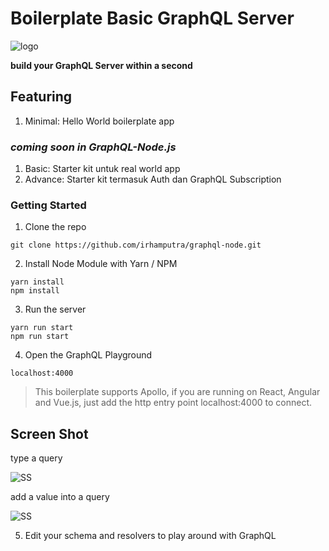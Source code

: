 # Boilerplate Basic GraphQL Server

![logo](https://www.reindex.io/blog/building-a-graphql-server-with-node-js-and-sql/GraphQL_NodeJS.png "GraphQL Node.js")

__build your GraphQL Server within a second__

Featuring
-----------------------------------------
1. Minimal: Hello World boilerplate app

### _coming soon in GraphQL-Node.js_

1. Basic: Starter kit untuk real world app
2. Advance: Starter kit termasuk Auth dan GraphQL Subscription

### Getting Started

1. Clone the repo
```
git clone https://github.com/irhamputra/graphql-node.git
```

2. Install Node Module with Yarn / NPM

```
yarn install
npm install
```

3. Run the server 
```
yarn run start
npm run start
```

4. Open the GraphQL Playground
```
localhost:4000
```

> This boilerplate supports Apollo, if you are running on React, Angular and Vue.js,
just add the http entry point localhost:4000 to connect.

Screen Shot
-------------------------
type a query

![SS](https://user-images.githubusercontent.com/22166728/39155938-6a878d82-4754-11e8-921b-47f3f0bbdfc6.png "SS 1")

add a value into a query

![SS](https://user-images.githubusercontent.com/22166728/39156032-cf75c984-4754-11e8-9c0f-3f80681ee95f.png "SS 2") 

5. Edit your schema and resolvers to play around with GraphQL